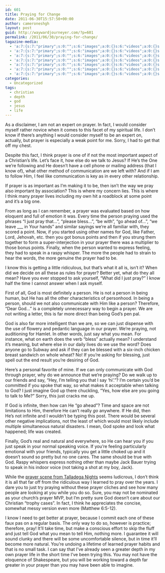 ```yaml
---
id: 601
title: Praying for Change
date: 2011-06-30T15:57:50+00:00
author: cameroneshgh
layout: post
guid: http://waywardjourneyer.com/?p=601
permalink: /2011/06/30/praying-for-change/
tagazine-media:
  - 'a:7:{s:7:"primary";s:0:"";s:6:"images";a:0:{}s:6:"videos";a:0:{}s:11:"image_count";s:1:"0";s:6:"author";s:8:"19879429";s:7:"blog_id";s:8:"19280981";s:9:"mod_stamp";s:19:"2011-06-30 19:57:50";}'
  - 'a:7:{s:7:"primary";s:0:"";s:6:"images";a:0:{}s:6:"videos";a:0:{}s:11:"image_count";s:1:"0";s:6:"author";s:8:"19879429";s:7:"blog_id";s:8:"19280981";s:9:"mod_stamp";s:19:"2011-06-30 19:57:50";}'
  - 'a:7:{s:7:"primary";s:0:"";s:6:"images";a:0:{}s:6:"videos";a:0:{}s:11:"image_count";s:1:"0";s:6:"author";s:8:"19879429";s:7:"blog_id";s:8:"19280981";s:9:"mod_stamp";s:19:"2011-06-30 19:57:50";}'
  - 'a:7:{s:7:"primary";s:0:"";s:6:"images";a:0:{}s:6:"videos";a:0:{}s:11:"image_count";s:1:"0";s:6:"author";s:8:"19879429";s:7:"blog_id";s:8:"19280981";s:9:"mod_stamp";s:19:"2011-06-30 19:57:50";}'
  - 'a:7:{s:7:"primary";s:0:"";s:6:"images";a:0:{}s:6:"videos";a:0:{}s:11:"image_count";s:1:"0";s:6:"author";s:8:"19879429";s:7:"blog_id";s:8:"19280981";s:9:"mod_stamp";s:19:"2011-06-30 19:57:50";}'
  - 'a:7:{s:7:"primary";s:0:"";s:6:"images";a:0:{}s:6:"videos";a:0:{}s:11:"image_count";s:1:"0";s:6:"author";s:8:"19879429";s:7:"blog_id";s:8:"19280981";s:9:"mod_stamp";s:19:"2011-06-30 19:57:50";}'
  - 'a:7:{s:7:"primary";s:0:"";s:6:"images";a:0:{}s:6:"videos";a:0:{}s:11:"image_count";s:1:"0";s:6:"author";s:8:"19879429";s:7:"blog_id";s:8:"19280981";s:9:"mod_stamp";s:19:"2011-06-30 19:57:50";}'
categories:
  - Uncategorized
tags:
  - christian
  - depth
  - god
  - jesus
  - life
---
```

As a disclaimer, I am not an expert on prayer. In fact, I would consider myself rather novice when it comes to this facet of my spiritual life. I don&#8217;t know if there&#8217;s anything I would consider myself to be an expert on, actually, but prayer is especially a weak point for me. Sorry, I had to get that off my chest.

Despite this fact, I think prayer is one of if not the most important aspect of a Christian&#8217;s life. Let&#8217;s face it, how else do we talk to Jesus? If He&#8217;s the One we&#8217;re following and He doesn&#8217;t have a cell phone or mailing address (that I know of), what other method of communication are we left with? And if I am to follow Him, I feel like communication is key as in every other relationship.

If prayer is as important as I&#8217;m making it to be, then isn&#8217;t the way we pray also important by association? This is where my concern lies. This is where I think many prayer lives including my own hit a roadblock at some point and it&#8217;s a big one.

From as long as I can remember, a prayer was evaluated based on how eloquent and full of emotion it was. Every time the person praying used the phrases &#8220;I just pray that&#8230;&#8221;, &#8220;please bless&#8230;&#8221;, &#8220;be with&#8221;, &#8220;go ahead of&#8230;&#8221;, &#8220;we leave \___ in Your hands&#8221; and similar sayings we&#8217;re all familiar with, they scored a point. Now, if you started using other names for God, like Father, Lord, Jehovah, etc. then you got bonus points and then if you strung them together to form a super-interjection in your prayer there was a multiplier to those bonus points. Finally, when the person wanted to express feeling, they had to speak in a raspy whisper. The more the people had to strain to hear the words, the more genuine the prayer had to be.

I know this is getting a little ridiculous, but that&#8217;s what it all is, isn&#8217;t it? When did we decide on all these as rules for prayer? Better yet, what do they all mean? Have you ever stopped to ask yourself, &#8220;What did I just pray?&#8221; I know half the time I cannot answer when I ask myself.

First of all, God is most definitely a person. He is not a person in being human, but He has all the other characteristics of personhood. In being a person, should we not also communicate with Him like a person? Therefore, &#8220;Dear God&#8230;&#8221; is a completely unnecessary way to begin a prayer. We are not writing a letter, this is far more direct than being God&#8217;s pen pal.

God is also far more intelligent than we are, so we can just dispense with the use of flowery and pedantic language in our prayer. We&#8217;re praying, not auditioning for Hamlet. In other words, just say what you mean. For instance, what on earth does the verb &#8220;bless&#8221; actually mean? I understand it&#8217;s meaning, but where else in our daily lives do we use the word? Does anyone go to Subway and ask if they can be blessed with a six-inch chicken breast sandwich on whole wheat? No! If you&#8217;re asking for blessing, just spell out the end result you&#8217;re desiring of God.

Here&#8217;s a personal favorite of mine. If we can only communicate with God through prayer, why do we announce that we&#8217;re praying? Do we walk up to our friends and say, &#8220;Hey, I&#8217;m telling you that I say &#8216;hi&#8217;.&#8221;? I&#8217;m certain you&#8217;d be committed if you spoke that way, so what makes it acceptable when talking to God? I just imagine God up there chuckling, &#8220;Yes, how else are you going to talk to Me?&#8221; Sorry, this just cracks me up.

If God is infinite, then how can He &#8220;go ahead&#8221;? Time and space are not limitations to Him, therefore He can&#8217;t really _go_ anywhere. If He did, then He&#8217;s not infinite and I wouldn&#8217;t be typing this post. There would be several other negative implications, not the least of which would most likely include multiple simultaneous natural disasters. I mean, God spoke and look what happened; life was created.

Finally, God&#8217;s real and natural and everywhere, so He can hear you if you just speak in your normal speaking voice. If you&#8217;re feeling particularly emotional with your friends, typically you get a little choked up and it doesn&#8217;t sound so pretty but no one cares. The same should be true with God. Raspy whispers express nothing other than maybe Jack Bauer trying to speak in his indoor voice (not taking a shot at my boy, Jack).

While the [prayer scene from Talladega Nights](http://www.youtube.com/watch?v=5A0-u85aAYg) seems ludicrous, I don&#8217;t think it is all that far off from the ridiculous way I learned to pray over the years. I dare you to just try praying without these prayer cliches and see how many people are looking at you while you do so. Sure, you may not be nominated as your church&#8217;s prayer MVP, but I&#8217;m pretty sure God doesn&#8217;t care about our Christian &#8220;trophy cases&#8221;. In fact, I think he appreciates the concise, somewhat messy version even more (Matthew 6:5-12).

I know I need to get better at prayer, because I commit each one of these faux pas on a regular basis. The only way to do so, however is practice; therefore, pray! It&#8217;ll take time, but make a conscious effort to skip the fluff and just tell God what you mean to tell Him, nothing more. I guarantee it will sound clunky and there will be some uncomfortable silence, but in time it&#8217;ll become more natural. You&#8217;re undoing a lifetime of learned prayer habits and that is no small task. I can say that I&#8217;ve already seen a greater depth in my own prayer life in the short time I&#8217;ve been trying this. You may not have the eloquence of Shakespeare, but you will be working toward a depth far greater in your prayer than you may have been able to imagine.